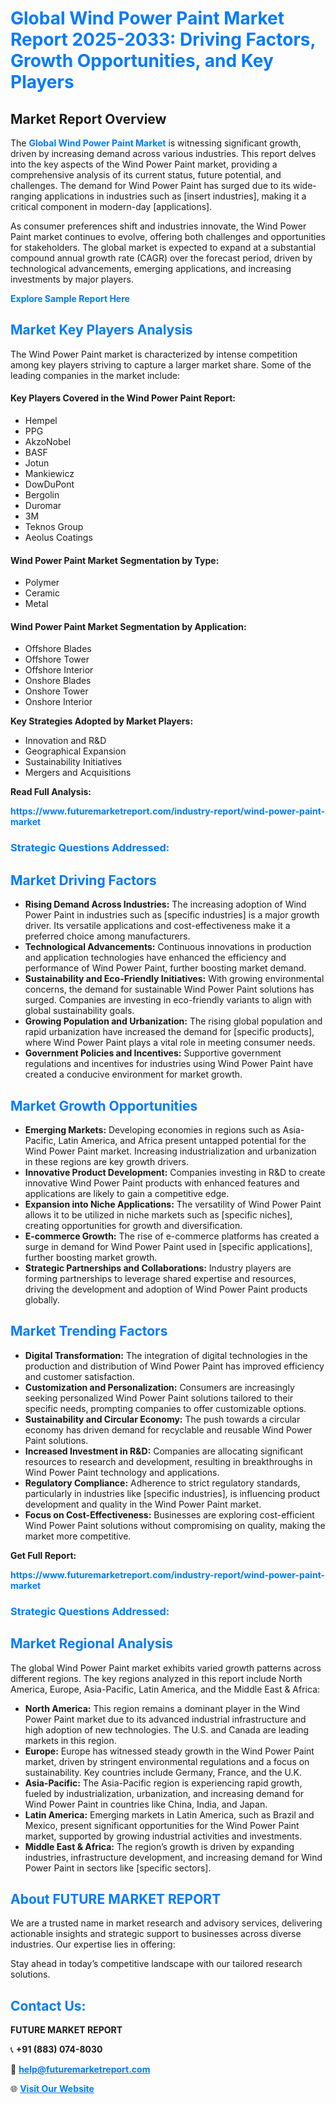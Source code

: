 <h1 style="color: #007BFF;">Global Wind Power Paint Market Report 2025-2033: Driving Factors, Growth Opportunities, and Key Players</h1>

<section id="overview">
<h2>Market Report Overview</h2>
<p>The <a href="https://www.futuremarketreport.com/industry-report/wind-power-paint-market" style="color: #007BFF; text-decoration: none;"><strong>Global Wind Power Paint Market</strong></a> is witnessing significant growth, driven by increasing demand across various industries. This report delves into the key aspects of the Wind Power Paint market, providing a comprehensive analysis of its current status, future potential, and challenges. The demand for Wind Power Paint has surged due to its wide-ranging applications in industries such as [insert industries], making it a critical component in modern-day [applications].</p>
<p>As consumer preferences shift and industries innovate, the Wind Power Paint market continues to evolve, offering both challenges and opportunities for stakeholders. The global market is expected to expand at a substantial compound annual growth rate (CAGR) over the forecast period, driven by technological advancements, emerging applications, and increasing investments by major players.</p>
</section>

<section id="overview">
<p><a href="https://www.futuremarketreport.com/request-sample/reportId=40398" style="color: #007BFF; text-decoration: none;"><strong>Explore Sample Report Here</strong></a></p>
</section>

<section id="key-players">
<h2 style="color: #007BFF;">Market Key Players Analysis</h2>
<p>The Wind Power Paint market is characterized by intense competition among key players striving to capture a larger market share. Some of the leading companies in the market include:</p>
<h4>Key Players Covered in the Wind Power Paint Report:</h4>
<ul><li>Hempel</li><li>PPG</li><li>AkzoNobel</li><li>BASF</li><li>Jotun</li><li>Mankiewicz</li><li>DowDuPont</li><li>Bergolin</li><li>Duromar</li><li>3M</li><li>Teknos Group</li><li>Aeolus Coatings</li></ul>
<h4>Wind Power Paint Market Segmentation by Type:</h4>
<ul><li>Polymer</li><li>Ceramic</li><li>Metal</li></ul>

<h4>Wind Power Paint Market Segmentation by Application:</h4>
<ul><li>Offshore Blades</li><li>Offshore Tower</li><li>Offshore Interior</li><li>Onshore Blades</li><li>Onshore Tower</li><li>Onshore Interior</li></ul>
<p><strong>Key Strategies Adopted by Market Players:</strong></p>
<ul>
<li>Innovation and R&D</li>
<li>Geographical Expansion</li>
<li>Sustainability Initiatives</li>
<li>Mergers and Acquisitions</li>
</ul>
</section>

<section>
<p><strong>Read Full Analysis: </strong></p><a href="https://www.futuremarketreport.com/industry-report/wind-power-paint-market" style="color: #007BFF; text-decoration: none;"><strong>https://www.futuremarketreport.com/industry-report/wind-power-paint-market</strong></a>
<h3 style="color: #007BFF;">Strategic Questions Addressed:</h3>
</section>

<section id="driving-factors">
<h2 style="color: #007BFF;">Market Driving Factors</h2>
<ul>
<li><strong>Rising Demand Across Industries:</strong> The increasing adoption of Wind Power Paint in industries such as [specific industries] is a major growth driver. Its versatile applications and cost-effectiveness make it a preferred choice among manufacturers.</li>
<li><strong>Technological Advancements:</strong> Continuous innovations in production and application technologies have enhanced the efficiency and performance of Wind Power Paint, further boosting market demand.</li>
<li><strong>Sustainability and Eco-Friendly Initiatives:</strong> With growing environmental concerns, the demand for sustainable Wind Power Paint solutions has surged. Companies are investing in eco-friendly variants to align with global sustainability goals.</li>
<li><strong>Growing Population and Urbanization:</strong> The rising global population and rapid urbanization have increased the demand for [specific products], where Wind Power Paint plays a vital role in meeting consumer needs.</li>
<li><strong>Government Policies and Incentives:</strong> Supportive government regulations and incentives for industries using Wind Power Paint have created a conducive environment for market growth.</li>
</ul>
</section>

<section id="growth-opportunities">
<h2 style="color: #007BFF;">Market Growth Opportunities</h2>
<ul>
<li><strong>Emerging Markets:</strong> Developing economies in regions such as Asia-Pacific, Latin America, and Africa present untapped potential for the Wind Power Paint market. Increasing industrialization and urbanization in these regions are key growth drivers.</li>
<li><strong>Innovative Product Development:</strong> Companies investing in R&D to create innovative Wind Power Paint products with enhanced features and applications are likely to gain a competitive edge.</li>
<li><strong>Expansion into Niche Applications:</strong> The versatility of Wind Power Paint allows it to be utilized in niche markets such as [specific niches], creating opportunities for growth and diversification.</li>
<li><strong>E-commerce Growth:</strong> The rise of e-commerce platforms has created a surge in demand for Wind Power Paint used in [specific applications], further boosting market growth.</li>
<li><strong>Strategic Partnerships and Collaborations:</strong> Industry players are forming partnerships to leverage shared expertise and resources, driving the development and adoption of Wind Power Paint products globally.</li>
</ul>
</section>

<section id="trending-factors">
<h2 style="color: #007BFF;">Market Trending Factors</h2>
<ul>
<li><strong>Digital Transformation:</strong> The integration of digital technologies in the production and distribution of Wind Power Paint has improved efficiency and customer satisfaction.</li>
<li><strong>Customization and Personalization:</strong> Consumers are increasingly seeking personalized Wind Power Paint solutions tailored to their specific needs, prompting companies to offer customizable options.</li>
<li><strong>Sustainability and Circular Economy:</strong> The push towards a circular economy has driven demand for recyclable and reusable Wind Power Paint solutions.</li>
<li><strong>Increased Investment in R&D:</strong> Companies are allocating significant resources to research and development, resulting in breakthroughs in Wind Power Paint technology and applications.</li>
<li><strong>Regulatory Compliance:</strong> Adherence to strict regulatory standards, particularly in industries like [specific industries], is influencing product development and quality in the Wind Power Paint market.</li>
<li><strong>Focus on Cost-Effectiveness:</strong> Businesses are exploring cost-efficient Wind Power Paint solutions without compromising on quality, making the market more competitive.</li>
</ul>
</section>

<section>
<p><strong>Get Full Report: </strong></p><a href="https://www.futuremarketreport.com/industry-report/wind-power-paint-market" style="color: #007BFF; text-decoration: none;"><strong>https://www.futuremarketreport.com/industry-report/wind-power-paint-market</strong></a>
<h3 style="color: #007BFF;">Strategic Questions Addressed:</h3>
</section>


<section id="regional-analysis">
<h2 style="color: #007BFF;">Market Regional Analysis</h2>
<p>The global Wind Power Paint market exhibits varied growth patterns across different regions. The key regions analyzed in this report include North America, Europe, Asia-Pacific, Latin America, and the Middle East & Africa:</p>
<ul>
<li><strong>North America:</strong> This region remains a dominant player in the Wind Power Paint market due to its advanced industrial infrastructure and high adoption of new technologies. The U.S. and Canada are leading markets in this region.</li>
<li><strong>Europe:</strong> Europe has witnessed steady growth in the Wind Power Paint market, driven by stringent environmental regulations and a focus on sustainability. Key countries include Germany, France, and the U.K.</li>
<li><strong>Asia-Pacific:</strong> The Asia-Pacific region is experiencing rapid growth, fueled by industrialization, urbanization, and increasing demand for Wind Power Paint in countries like China, India, and Japan.</li>
<li><strong>Latin America:</strong> Emerging markets in Latin America, such as Brazil and Mexico, present significant opportunities for the Wind Power Paint market, supported by growing industrial activities and investments.</li>
<li><strong>Middle East & Africa:</strong> The region’s growth is driven by expanding industries, infrastructure development, and increasing demand for Wind Power Paint in sectors like [specific sectors].</li>
</ul>
</section>

<footer>
<h2 style="color: #007BFF;">About FUTURE MARKET REPORT</h2>
<p>We are a trusted name in market research and advisory services, delivering actionable insights and strategic support to businesses across diverse industries. Our expertise lies in offering:</p>

<p>Stay ahead in today’s competitive landscape with our tailored research solutions.</p>

<h2 style="color: #007BFF;">Contact Us:</h2>
<p><strong>FUTURE MARKET REPORT</strong></p>
<p>📞 <strong>+91 (883) 074-8030</strong></p>
<p>📧 <strong><a href="mailto:help@futuremarketreport.com" style="color: #007BFF;">help@futuremarketreport.com</a></strong></p>
<p>🌐 <strong><a href="https://www.futuremarketreport.com/" style="color: #007BFF;">Visit Our Website</a></strong></p>
</footer>